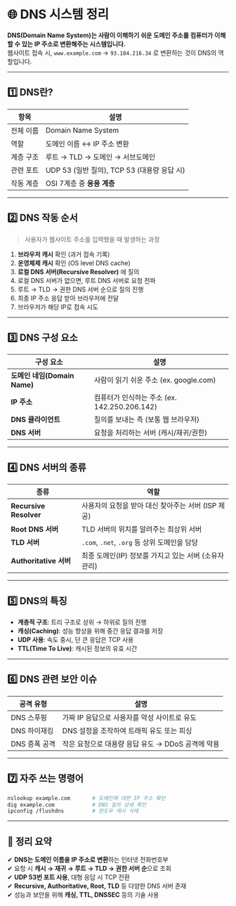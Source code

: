 # 🌐 DNS 시스템 정리

**DNS(Domain Name System)는 사람이 이해하기 쉬운 도메인 주소를 컴퓨터가 이해할 수 있는 IP 주소로 변환해주는 시스템입니다.**  
웹사이트 접속 시, `www.example.com` → `93.184.216.34` 로 변환하는 것이 DNS의 역할입니다.

---

## 1️⃣ DNS란?

| 항목       | 설명 |
|------------|------|
| 전체 이름   | Domain Name System |
| 역할       | 도메인 이름 ↔ IP 주소 변환 |
| 계층 구조   | 루트 → TLD → 도메인 → 서브도메인 |
| 관련 포트   | UDP 53 (일반 질의), TCP 53 (대용량 응답 시) |
| 작동 계층   | OSI 7계층 중 **응용 계층** |

---

## 2️⃣ DNS 작동 순서

> 사용자가 웹사이트 주소를 입력했을 때 발생하는 과정

1. **브라우저 캐시** 확인 (과거 접속 기록)
2. **운영체제 캐시** 확인 (OS level DNS cache)
3. **로컬 DNS 서버(Recursive Resolver)** 에 질의
4. 로컬 DNS 서버가 없으면, 루트 DNS 서버로 요청 전파
5. 루트 → TLD → 권한 DNS 서버 순으로 질의 진행
6. 최종 IP 주소 응답 받아 브라우저에 전달
7. 브라우저가 해당 IP로 접속 시도

---

## 3️⃣ DNS 구성 요소

| 구성 요소              | 설명 |
|------------------------|------|
| **도메인 네임(Domain Name)** | 사람이 읽기 쉬운 주소 (ex. google.com) |
| **IP 주소**             | 컴퓨터가 인식하는 주소 (ex. 142.250.206.142) |
| **DNS 클라이언트**       | 질의를 보내는 측 (보통 웹 브라우저) |
| **DNS 서버**           | 요청을 처리하는 서버 (캐시/재귀/권한) |

---

## 4️⃣ DNS 서버의 종류

| 종류                    | 역할 |
|-------------------------|------|
| **Recursive Resolver**  | 사용자의 요청을 받아 대신 찾아주는 서버 (ISP 제공) |
| **Root DNS 서버**       | TLD 서버의 위치를 알려주는 최상위 서버 |
| **TLD 서버**            | `.com`, `.net`, `.org` 등 상위 도메인을 담당 |
| **Authoritative 서버** | 최종 도메인(IP) 정보를 가지고 있는 서버 (소유자 관리) |

---

## 5️⃣ DNS의 특징

- **계층적 구조**: 트리 구조로 상위 → 하위로 질의 진행
- **캐싱(Caching)**: 성능 향상을 위해 중간 응답 결과를 저장
- **UDP 사용**: 속도 중시, 단 큰 응답은 TCP 사용
- **TTL(Time To Live)**: 캐시된 정보의 유효 시간

---

## 6️⃣ DNS 관련 보안 이슈

| 공격 유형         | 설명 |
|------------------|------|
| DNS 스푸핑       | 가짜 IP 응답으로 사용자를 악성 사이트로 유도 |
| DNS 하이재킹     | DNS 설정을 조작하여 트래픽 유도 또는 피싱 |
| DNS 증폭 공격    | 작은 요청으로 대용량 응답 유도 → DDoS 공격에 악용 |

---

## 7️⃣ 자주 쓰는 명령어

```bash
nslookup example.com       # 도메인에 대한 IP 주소 확인
dig example.com            # DNS 질의 상세 확인
ipconfig /flushdns         # 윈도우 캐시 삭제
```

---

## 🎯 정리 요약

✔ **DNS는 도메인 이름을 IP 주소로 변환**하는 인터넷 전화번호부  
✔ 요청 시 **캐시 → 재귀 → 루트 → TLD → 권한 서버 순**으로 조회  
✔ **UDP 53번 포트 사용**, 대형 응답 시 TCP 전환  
✔ **Recursive, Authoritative, Root, TLD** 등 다양한 DNS 서버 존재  
✔ 성능과 보안을 위해 **캐싱, TTL, DNSSEC** 등의 기술 사용

